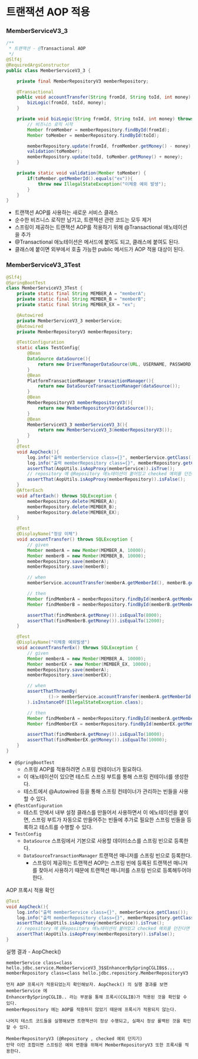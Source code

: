 # 트랜잭션 AOP 적용


### MemberServiceV3_3 

```java
/**
 * 트랜잭션 - @Transactional AOP
 */
@Slf4j
@RequiredArgsConstructor
public class MemberServiceV3_3 {

    private final MemberRepositoryV3 memberRepository;

    @Transactional
    public void accountTransfer(String fromId, String toId, int money) throws SQLException{
        bizLogic(fromId, toId, money);
    }

    private void bizLogic(String fromId, String toId, int money) throws SQLException {
        // 비즈니스 로직 시작
        Member fromMember = memberRepository.findById(fromId);
        Member toMember = memberRepository.findById(toId);

        memberRepository.update(fromId, fromMember.getMoney() - money);
        validation(toMember);
        memberRepository.update(toId, toMember.getMoney() + money);
    }

    private static void validation(Member toMember) {
        if(toMember.getMemberId().equals("ex")){
            throw new IllegalStateException("이체중 예외 발생");
        }
    }
}
```
- 트랜잭션 AOP를 사용하는 새로운 서비스 클래스
- 순수한 비즈니스 로직만 남기고, 트랜잭션 관련 코드는 모두 제거
- 스프링이 제공하는 트랜잭션 AOP를 적용하기 위해 @Transactional 애노테이션을 추가
- @Transactional 애노테이션은 메서드에 붙여도 되고, 클래스에 붙여도 된다.
- 클래스에 붙이면 외부에서 호출 가능한 public 메서드가 AOP 적용 대상이 된다.

### MemberServiceV3_3Test

```java
@Slf4j
@SpringBootTest
class MemberServiceV3_3Test {
    private static final String MEMBER_A = "memberA";
    private static final String MEMBER_B = "memberB";
    private static final String MEMBER_EX = "ex";

    @Autowired
    private MemberServiceV3_3 memberService;
    @Autowired
    private MemberRepositoryV3 memberRepository;

    @TestConfiguration
    static class TestConfig{
        @Bean
        DataSource dataSource(){
            return new DriverManagerDataSource(URL, USERNAME, PASSWORD);
        }
        @Bean
        PlatformTransactionManager transactionManager(){
            return new DataSourceTransactionManager(dataSource());
        }
        @Bean
        MemberRepositoryV3 memberRepositoryV3(){
            return new MemberRepositoryV3(dataSource());
        }
        @Bean
        MemberServiceV3_3 memberServiceV3_3(){
            return new MemberServiceV3_3(memberRepositoryV3());
        }
    }
    @Test
    void AopCheck(){
        log.info("출력 memberService class={}", memberService.getClass());
        log.info("출력 memberRepository class={}", memberRepository.getClass());
        assertThat(AopUtils.isAopProxy(memberService)).isTrue();
        // repository 에 @Repository 애노테이션이 붙어있고 checked 예외를 던진다면 예외 변환을 위해 프록시가 생성
        assertThat(AopUtils.isAopProxy(memberRepository)).isFalse();
    }
    @AfterEach
    void afterEach() throws SQLException {
        memberRepository.delete(MEMBER_A);
        memberRepository.delete(MEMBER_B);
        memberRepository.delete(MEMBER_EX);
    }

    @Test
    @DisplayName("정상 이체")
    void accountTransfer() throws SQLException {
        // given
        Member memberA = new Member(MEMBER_A, 10000);
        Member memberB = new Member(MEMBER_B, 10000);
        memberRepository.save(memberA);
        memberRepository.save(memberB);

        // when
        memberService.accountTransfer(memberA.getMemberId(), memberB.getMemberId(), 2000);

        // then
        Member findMemberA = memberRepository.findById(memberA.getMemberId());
        Member findMemberB = memberRepository.findById(memberB.getMemberId());

        assertThat(findMemberA.getMoney()).isEqualTo(8000);
        assertThat(findMemberB.getMoney()).isEqualTo(12000);
    }

    @Test
    @DisplayName("이체중 예외빌생")
    void accountTransferEx() throws SQLException {
        // given
        Member memberA = new Member(MEMBER_A, 10000);
        Member memberEX = new Member(MEMBER_EX, 10000);
        memberRepository.save(memberA);
        memberRepository.save(memberEX);

        // when
        assertThatThrownBy(
                ()-> memberService.accountTransfer(memberA.getMemberId(), memberEX.getMemberId(), 2000)
        ).isInstanceOf(IllegalStateException.class);

        // then
        Member findMemberA = memberRepository.findById(memberA.getMemberId());
        Member findMemberEX = memberRepository.findById(memberEX.getMemberId());

        assertThat(findMemberA.getMoney()).isEqualTo(10000);
        assertThat(findMemberEX.getMoney()).isEqualTo(10000);
    }
}
```
- ``@SpringBootTest``
  - 스프링 AOP를 적용하려면 스프링 컨테이너가 필요하다.
  - 이 애노테이션이 있으면 테스트 스프링 부트를 통해 스프링 컨테이너를 생성한다. 
  - 테스트에서 @Autowired 등을 통해 스프링 컨테이너가 관리하는 빈들을 사용할 수 있다.
- ``@TestConfiguration``
  - 테스트 안에서 내부 설정 클래스를 만들어서 사용하면서 이 에노테이션을 붙이면, 스프링 부트가 
    자동으로 만들어주는 빈들에 추가로 필요한 스프링 빈들을 등록하고 테스트를 수행할 수 있다.
- ``TestConfig``
  - ``DataSource`` 스프링에서 기본으로 사용할 데이터소스를 스프링 빈으로 등록한다.
  - ``DataSourceTransactionManager`` 트랜잭션 매니저를 스프링 빈으로 등록한다.
     - 스프링이 제공하는 트랜잭션 AOP는 스프링 빈에 등록된 트랜잭션 매니저를 찾아서 사용하기 때문에
       트랜잭션 매니저를 스프링 빈으로 등록해두어야 한다.

AOP 프록시 적용 확인
```java
@Test
void AopCheck(){
    log.info("출력 memberService class={}", memberService.getClass());
    log.info("출력 memberRepository class={}", memberRepository.getClass());
    assertThat(AopUtils.isAopProxy(memberService)).isTrue();
    // repository 에 @Repository 애노테이션이 붙어있고 checked 예외를 던진다면 예외 변환을 위해 프록시가 생성
    assertThat(AopUtils.isAopProxy(memberRepository)).isFalse();
}
```

실행 결과 - AopCheck()
```text
memberService class=class hello.jdbc.service.MemberServiceV3_3$$EnhancerBySpringCGLIB$$...
memberRepository class=class hello.jdbc.repository.MemberRepositoryV3

먼저 AOP 프록시가 적용되었는지 확인해보자. AopCheck() 의 실행 결과를 보면 memberService 에
EnhancerBySpringCGLIB.. 라는 부분을 통해 프록시(CGLIB)가 적용된 것을 확인할 수 있다. 
memberRepository 에는 AOP를 적용하지 않았기 때문에 프록시가 적용되지 않는다.

나머지 테스트 코드들을 실행해보면 트랜잭션이 정상 수행되고, 실패시 정상 롤백된 것을 확인할 수 있다.

MemberRepositoryV3 (@Repository , checked 예외 던지기)
만약 이런 조합이면 스프링은 예외 변환을 위해서 MemberRepositoryV3 또한 프록시를 적용한다. 
```